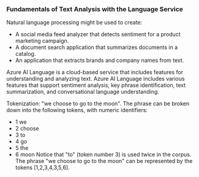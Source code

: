 ### Fundamentals of Text Analysis with the Language Service
Natural language processing might be used to create:
- A social media feed analyzer that detects sentiment for a product marketing campaign.
- A document search application that summarizes documents in a catalog.
- An application that extracts brands and company names from text.

Azure AI Language is a cloud-based service that includes features for understanding and analyzing text. Azure AI Language includes various features that support sentiment analysis, key phrase identification, text summarization, and conversational language understanding.

Tokenization:  "we choose to go to the moon". The phrase can be broken down into the following tokens, with numeric identifiers:
- 1 we
- 2 choose
- 3 to
- 4 go
- 5 the
- 6 moon
Notice that "to" (token number 3) is used twice in the corpus. The phrase "we choose to go to the moon" can be represented by the tokens [1,2,3,4,3,5,6].
